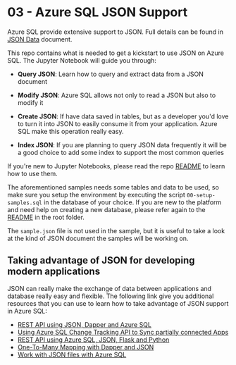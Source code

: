 # 03 - Azure SQL JSON Support

Azure SQL provide extensive support to JSON. Full details can be found in [JSON Data](https://docs.microsoft.com/en-us/sql/relational-databases/json/json-data-sql-server) document.

This repo contains what is needed to get a kickstart to use JSON on Azure SQL. The Jupyter Notebook will guide you through:

- **Query JSON**: Learn how to query and extract data from a JSON document

- **Modify JSON**: Azure SQL allows not only to read a JSON but also to modify it

- **Create JSON**: If have data saved in tables, but as a developer you'd love to turn it into JSON to easily consume it from your application. Azure SQL make this operation really easy.

- **Index JSON**: If you are planning to query JSON data frequently it will be a good choice to add some index to support the most common queries 

If you're new to Jupyter Notebooks, please read the repo [README](../README.md) to learn how to use them.

The aforementioned samples needs some tables and data to be used, so make sure you setup the environment by executing the script `00-setup-samples.sql` in the database of your choice. If you are new to the platform and need help on creating a new database, please refer again to the [README](../README.md) in the root folder.

The `sample.json` file is not used in the sample, but it is useful to take a look at the kind of JSON document the samples will be working on.

## Taking advantage of JSON for developing modern applications

JSON can really make the exchange of data between applications and database really easy and flexible. The following link give you additional resources that you can use to learn how to take advantage of JSON support in Azure SQL:

- [REST API using JSON, Dapper and Azure SQL](https://github.com/Azure-Samples/azure-sql-db-dotnet-rest-api)
- [Using Azure SQL Change Tracking API to Sync partially connected Apps](https://github.com/Azure-Samples/azure-sql-db-sync-api-change-tracking)
- [REST API using Azure SQL, JSON, Flask and Python](https://github.com/Azure-Samples/azure-sql-db-python-rest-api)
- [One-To-Many Mapping with Dapper and JSON](https://medium.com/dapper-net/one-to-many-mapping-with-dapper-55ae6a65cfd4)
- [Work with JSON files with Azure SQL](https://medium.com/@mauridb/work-with-json-files-with-azure-sql-8946f066ddd4)